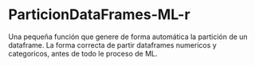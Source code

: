 # ParticionDataFrames-ML-r
Una pequeña función que genere de forma automática la partición de un dataframe. 
La forma correcta de partir dataframes numericos y categoricos, antes de todo le proceso de ML. 
